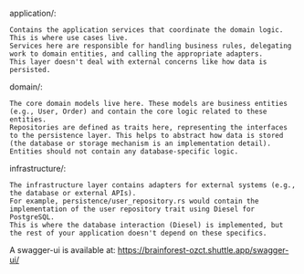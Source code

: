 application/:

    Contains the application services that coordinate the domain logic. This is where use cases live.
    Services here are responsible for handling business rules, delegating work to domain entities, and calling the appropriate adapters.
    This layer doesn't deal with external concerns like how data is persisted.

domain/:

    The core domain models live here. These models are business entities (e.g., User, Order) and contain the core logic related to these entities.
    Repositories are defined as traits here, representing the interfaces to the persistence layer. This helps to abstract how data is stored (the database or storage mechanism is an implementation detail).
    Entities should not contain any database-specific logic.

infrastructure/:

    The infrastructure layer contains adapters for external systems (e.g., the database or external APIs).
    For example, persistence/user_repository.rs would contain the implementation of the user repository trait using Diesel for PostgreSQL.
    This is where the database interaction (Diesel) is implemented, but the rest of your application doesn't depend on these specifics.


A swagger-ui is available at:
https://brainforest-ozct.shuttle.app/swagger-ui/
